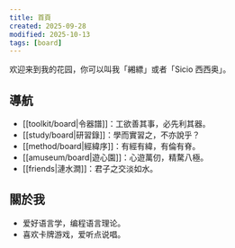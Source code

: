 ```yaml
---
title: 首頁
created: 2025-09-28
modified: 2025-10-13
tags: [board]
---
```


欢迎来到我的花园，你可以叫我「緗縹」或者「Sicio 西西奥」。

## 導航

- [[toolkit/board|令器譜]]：工欲善其事，必先利其器。
- [[study/board|研習錄]]：學而實習之，不亦說乎？
- [[method/board|經緯序]]：有經有緯，有倫有脊。
- [[amuseum/board|遊心園]]：心遊萬仞，精騖八極。
- [[friends|漣水澗]]：君子之交淡如水。

## 關於我

- 爱好语言学，编程语言理论。
- 喜欢卡牌游戏，爱听点说唱。
